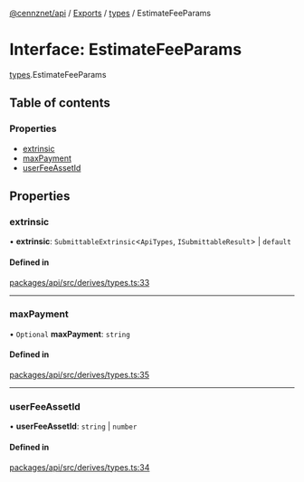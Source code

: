 [@cennznet/api](../README.md) / [Exports](../modules.md) / [types](../modules/types.md) / EstimateFeeParams

# Interface: EstimateFeeParams

[types](../modules/types.md).EstimateFeeParams

## Table of contents

### Properties

- [extrinsic](types.estimatefeeparams.md#extrinsic)
- [maxPayment](types.estimatefeeparams.md#maxpayment)
- [userFeeAssetId](types.estimatefeeparams.md#userfeeassetid)

## Properties

### extrinsic

• **extrinsic**: `SubmittableExtrinsic`<`ApiTypes`, `ISubmittableResult`\> \| `default`

#### Defined in

[packages/api/src/derives/types.ts:33](https://github.com/cennznet/api.js/blob/cd8c2b0/packages/api/src/derives/types.ts#L33)

___

### maxPayment

• `Optional` **maxPayment**: `string`

#### Defined in

[packages/api/src/derives/types.ts:35](https://github.com/cennznet/api.js/blob/cd8c2b0/packages/api/src/derives/types.ts#L35)

___

### userFeeAssetId

• **userFeeAssetId**: `string` \| `number`

#### Defined in

[packages/api/src/derives/types.ts:34](https://github.com/cennznet/api.js/blob/cd8c2b0/packages/api/src/derives/types.ts#L34)
